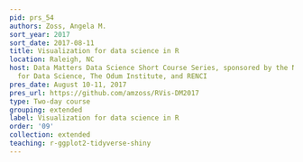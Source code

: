 ```yaml
---
pid: prs_54
authors: Zoss, Angela M.
sort_year: 2017
sort_date: 2017-08-11
title: Visualization for data science in R
location: Raleigh, NC
host: Data Matters Data Science Short Course Series, sponsored by the National Consortium
  for Data Science, The Odum Institute, and RENCI
pres_date: August 10-11, 2017
pres_url: https://github.com/amzoss/RVis-DM2017
type: Two-day course
grouping: extended
label: Visualization for data science in R
order: '09'
collection: extended
teaching: r-ggplot2-tidyverse-shiny
---
```

